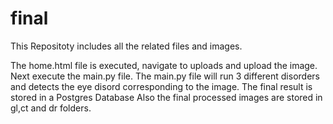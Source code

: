 # final
This Repositoty includes all the related files and images.

The home.html file is executed, navigate to uploads and upload the image.
Next execute the main.py file. The main.py file will run 3 different disorders and detects the eye disord corresponding to the image.
The final result is stored in a Postgres Database
Also the final processed images are stored in gl,ct and dr folders.
